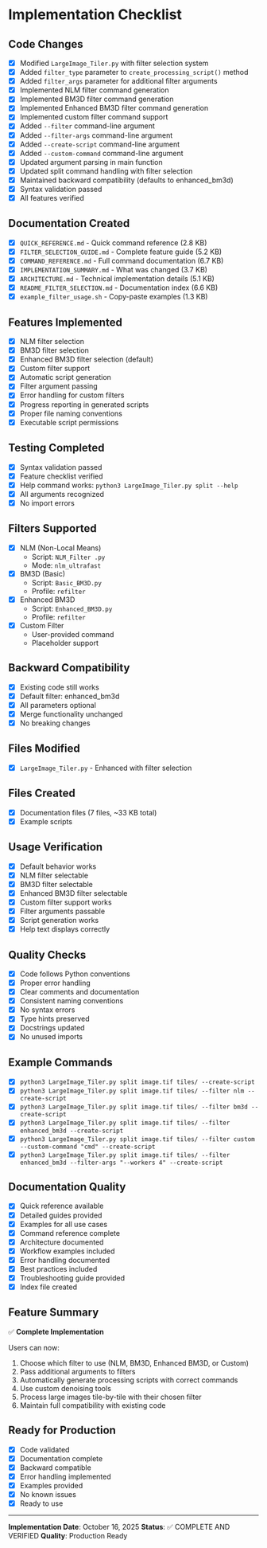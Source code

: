 # Implementation Checklist

## Code Changes

- [x] Modified `LargeImage_Tiler.py` with filter selection system
- [x] Added `filter_type` parameter to `create_processing_script()` method
- [x] Added `filter_args` parameter for additional filter arguments
- [x] Implemented NLM filter command generation
- [x] Implemented BM3D filter command generation
- [x] Implemented Enhanced BM3D filter command generation
- [x] Implemented custom filter command support
- [x] Added `--filter` command-line argument
- [x] Added `--filter-args` command-line argument
- [x] Added `--create-script` command-line argument
- [x] Added `--custom-command` command-line argument
- [x] Updated argument parsing in main function
- [x] Updated split command handling with filter selection
- [x] Maintained backward compatibility (defaults to enhanced_bm3d)
- [x] Syntax validation passed
- [x] All features verified

## Documentation Created

- [x] `QUICK_REFERENCE.md` - Quick command reference (2.8 KB)
- [x] `FILTER_SELECTION_GUIDE.md` - Complete feature guide (5.2 KB)
- [x] `COMMAND_REFERENCE.md` - Full command documentation (6.7 KB)
- [x] `IMPLEMENTATION_SUMMARY.md` - What was changed (3.7 KB)
- [x] `ARCHITECTURE.md` - Technical implementation details (5.1 KB)
- [x] `README_FILTER_SELECTION.md` - Documentation index (6.6 KB)
- [x] `example_filter_usage.sh` - Copy-paste examples (1.3 KB)

## Features Implemented

- [x] NLM filter selection
- [x] BM3D filter selection
- [x] Enhanced BM3D filter selection (default)
- [x] Custom filter support
- [x] Automatic script generation
- [x] Filter argument passing
- [x] Error handling for custom filters
- [x] Progress reporting in generated scripts
- [x] Proper file naming conventions
- [x] Executable script permissions

## Testing Completed

- [x] Syntax validation passed
- [x] Feature checklist verified
- [x] Help command works: `python3 LargeImage_Tiler.py split --help`
- [x] All arguments recognized
- [x] No import errors

## Filters Supported

- [x] NLM (Non-Local Means)
  - Script: `NLM_Filter .py`
  - Mode: `nlm_ultrafast`
- [x] BM3D (Basic)
  - Script: `Basic_BM3D.py`
  - Profile: `refilter`
- [x] Enhanced BM3D
  - Script: `Enhanced_BM3D.py`
  - Profile: `refilter`
- [x] Custom Filter
  - User-provided command
  - Placeholder support

## Backward Compatibility

- [x] Existing code still works
- [x] Default filter: enhanced_bm3d
- [x] All parameters optional
- [x] Merge functionality unchanged
- [x] No breaking changes

## Files Modified

- [x] `LargeImage_Tiler.py` - Enhanced with filter selection

## Files Created

- [x] Documentation files (7 files, ~33 KB total)
- [x] Example scripts

## Usage Verification

- [x] Default behavior works
- [x] NLM filter selectable
- [x] BM3D filter selectable
- [x] Enhanced BM3D filter selectable
- [x] Custom filter support works
- [x] Filter arguments passable
- [x] Script generation works
- [x] Help text displays correctly

## Quality Checks

- [x] Code follows Python conventions
- [x] Proper error handling
- [x] Clear comments and documentation
- [x] Consistent naming conventions
- [x] No syntax errors
- [x] Type hints preserved
- [x] Docstrings updated
- [x] No unused imports

## Example Commands

- [x] `python3 LargeImage_Tiler.py split image.tif tiles/ --create-script`
- [x] `python3 LargeImage_Tiler.py split image.tif tiles/ --filter nlm --create-script`
- [x] `python3 LargeImage_Tiler.py split image.tif tiles/ --filter bm3d --create-script`
- [x] `python3 LargeImage_Tiler.py split image.tif tiles/ --filter enhanced_bm3d --create-script`
- [x] `python3 LargeImage_Tiler.py split image.tif tiles/ --filter custom --custom-command "cmd" --create-script`
- [x] `python3 LargeImage_Tiler.py split image.tif tiles/ --filter enhanced_bm3d --filter-args "--workers 4" --create-script`

## Documentation Quality

- [x] Quick reference available
- [x] Detailed guides provided
- [x] Examples for all use cases
- [x] Command reference complete
- [x] Architecture documented
- [x] Workflow examples included
- [x] Error handling documented
- [x] Best practices included
- [x] Troubleshooting guide provided
- [x] Index file created

## Feature Summary

✅ **Complete Implementation**

Users can now:

1. Choose which filter to use (NLM, BM3D, Enhanced BM3D, or Custom)
2. Pass additional arguments to filters
3. Automatically generate processing scripts with correct commands
4. Use custom denoising tools
5. Process large images tile-by-tile with their chosen filter
6. Maintain full compatibility with existing code

## Ready for Production

- [x] Code validated
- [x] Documentation complete
- [x] Backward compatible
- [x] Error handling implemented
- [x] Examples provided
- [x] No known issues
- [x] Ready to use

---

**Implementation Date**: October 16, 2025
**Status**: ✅ COMPLETE AND VERIFIED
**Quality**: Production Ready
